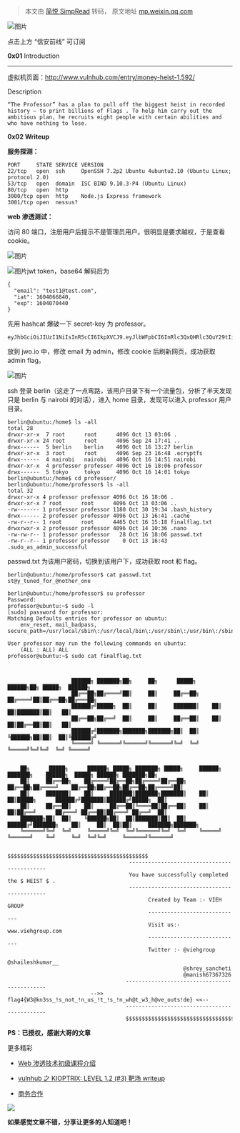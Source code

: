 > 本文由 [简悦 SimpRead](http://ksria.com/simpread/) 转码， 原文地址 [mp.weixin.qq.com](https://mp.weixin.qq.com/s/DPTXD32tQuqqSoJq-1580Q)

  

![图片](https://mmbiz.qpic.cn/mmbiz_png/1brjUjbpg5zGqnux86icY3iaSADXAreXiaJEIOOPug2W5Rich6Cst24vCeB65NNkoxowMh4uZIcwoSUKENv1mFW3ww/640?wx_fmt=png)

点击上方 “信安前线” 可订阅

**0x01** Introduction

* * *

虚拟机页面：http://www.vulnhub.com/entry/money-heist-1,592/  

Description

```
“The Professor” has a plan to pull off the biggest heist in recorded history – to print billions of Flags . To help him carry out the ambitious plan, he recruits eight people with certain abilities and who have nothing to lose.
```

**0x02 Writeup**  

**服务探测：**

```
PORT     STATE SERVICE VERSION
22/tcp   open  ssh     OpenSSH 7.2p2 Ubuntu 4ubuntu2.10 (Ubuntu Linux; protocol 2.0)
53/tcp   open  domain  ISC BIND 9.10.3-P4 (Ubuntu Linux)
80/tcp   open  http
3000/tcp open  http    Node.js Express framework
3001/tcp open  nessus?
```

**web 渗透测试：**

访问 80 端口，注册用户后提示不是管理员用户。很明显是要求越权，于是查看 cookie。

![图片](https://mmbiz.qpic.cn/mmbiz_png/zSNEpUdpZQTrAVb5OqtkGYyTJf0jCxRicqRNuylXw8QrR5Su5iaQEicItOYXDbTmsNwd91eWh5IkDK51Ny4LfEAhA/640?wx_fmt=png)

![图片](https://mmbiz.qpic.cn/mmbiz_png/zSNEpUdpZQTrAVb5OqtkGYyTJf0jCxRicjBeC1lBzjTIicSBXE5EXP81MTMl584iceSA5RUzh4HpAZDmIz201LVGg/640?wx_fmt=png)jwt token，base64 解码后为

```
{
  "email": "test1@test.com",
  "iat": 1604066840,
  "exp": 1604070440
}
```

先用 hashcat 爆破一下 secret-key 为 professor。

```
eyJhbGciOiJIUzI1NiIsInR5cCI6IkpXVCJ9.eyJlbWFpbCI6InRlc3QxQHRlc3QuY29tIiwiaWF0IjoxNjA0MDY2ODQwLCJleHAiOjE2MDQwNzA0NDB9.68Qh1wCLajO59G6BepaQirUUyTOf_IgHwsgvLew_UPE:professor
```

放到 jwo.io 中，修改 email 为 admin，修改 cookie 后刷新网页，成功获取 admin flag。

![图片](https://mmbiz.qpic.cn/mmbiz_png/zSNEpUdpZQTrAVb5OqtkGYyTJf0jCxRicauicKKOnD1DjVo009CM741Y77GOW4IsECLCZVGGpjO0BAiaSsyAsNib0g/640?wx_fmt=png)

ssh 登录 berlin（这走了一点弯路，该用户目录下有一个流量包，分析了半天发现只是 berlin 与 nairobi 的对话），进入 home 目录，发现可以进入 professor 用户目录。

```
berlin@ubuntu:/home$ ls -all
total 28
drwxr-xr-x  7 root      root      4096 Oct 13 03:06 .
drwxr-xr-x 24 root      root      4096 Sep 24 17:41 ..
drwx------  5 berlin    berlin    4096 Oct 16 13:27 berlin
drwxr-xr-x  3 root      root      4096 Sep 23 16:48 .ecryptfs
drwx------  4 nairobi   nairobi   4096 Oct 16 14:51 nairobi
drwxr-xr-x  4 professor professor 4096 Oct 16 18:06 professor
drwx------  5 tokyo     tokyo     4096 Oct 16 14:01 tokyo
berlin@ubuntu:/home$ cd professor/
berlin@ubuntu:/home/professor$ ls -all
total 32
drwxr-xr-x 4 professor professor 4096 Oct 16 18:06 .
drwxr-xr-x 7 root      root      4096 Oct 13 03:06 ..
-rw------- 1 professor professor 1180 Oct 30 19:34 .bash_history
drwx------ 2 professor professor 4096 Oct 13 16:41 .cache
-rw-r--r-- 1 root      root      4465 Oct 16 15:18 finalflag.txt
drwxrwxr-x 2 professor professor 4096 Oct 14 10:36 .nano
-rw-rw-r-- 1 professor professor   28 Oct 16 18:06 passwd.txt
-rw-r--r-- 1 professor professor    0 Oct 13 16:43 .sudo_as_admin_successful
```

passwd.txt 为该用户密码，切换到该用户下，成功获取 root 和 flag。

```
berlin@ubuntu:/home/professor$ cat passwd.txt 
st@y_tuned_for_@nother_one

berlin@ubuntu:/home/professor$ su professor
Password: 
professor@ubuntu:~$ sudo -l
[sudo] password for professor: 
Matching Defaults entries for professor on ubuntu:
    env_reset, mail_badpass, secure_path=/usr/local/sbin\:/usr/local/bin\:/usr/sbin\:/usr/bin\:/sbin\:/bin\:/snap/bin

User professor may run the following commands on ubuntu:
    (ALL : ALL) ALL
professor@ubuntu:~$ sudo cat finalflag.txt 



                    ██████╗ ███████╗██╗     ██╗      █████╗      ██████╗██╗ █████╗  ██████╗                             
                    ██╔══██╗██╔════╝██║     ██║     ██╔══██╗    ██╔════╝██║██╔══██╗██╔═══██╗                            
                    ██████╔╝█████╗  ██║     ██║     ███████║    ██║     ██║███████║██║   ██║                            
                    ██╔══██╗██╔══╝  ██║     ██║     ██╔══██║    ██║     ██║██╔══██║██║   ██║                            
                    ██████╔╝███████╗███████╗███████╗██║  ██║    ╚██████╗██║██║  ██║╚██████╔╝                            
                    ╚═════╝ ╚══════╝╚══════╝╚══════╝╚═╝  ╚═╝     ╚═════╝╚═╝╚═╝  ╚═╝ ╚═════╝ 


    ██╗      █████╗      ██████╗ █████╗ ███████╗ █████╗     ██████╗ ███████╗    ██████╗  █████╗ ██████╗ ███████╗██╗     
    ██║     ██╔══██╗    ██╔════╝██╔══██╗██╔════╝██╔══██╗    ██╔══██╗██╔════╝    ██╔══██╗██╔══██╗██╔══██╗██╔════╝██║     
    ██║     ███████║    ██║     ███████║███████╗███████║    ██║  ██║█████╗      ██████╔╝███████║██████╔╝█████╗  ██║     
    ██║     ██╔══██║    ██║     ██╔══██║╚════██║██╔══██║    ██║  ██║██╔══╝      ██╔═══╝ ██╔══██║██╔═══╝ ██╔══╝  ██║     
    ███████╗██║  ██║    ╚██████╗██║  ██║███████║██║  ██║    ██████╔╝███████╗    ██║     ██║  ██║██║     ███████╗███████╗
    ╚══════╝╚═╝  ╚═╝     ╚═════╝╚═╝  ╚═╝╚══════╝╚═╝  ╚═╝    ╚═════╝ ╚══════╝    ╚═╝     ╚═╝  ╚═╝╚═╝     ╚══════╝╚══════╝

                                      $$$$$$$$$$$$$$$$$$$$$$$$$$$$$$$$$$$$$$$$$$$$
                                      --------------------------------------------                                                                                  
                                      You have successfully completed the $ HEIST $ .
                                      --------------------------------------------
                                            Created by Team :- VIEH GROUP
                                            -----------------------------
                                            Visit us:- www.viehgroup.com
                                            -----------------------------
                                            Twitter :- @viehgroup
                                                       @shaileshkumar__
                                                       @shrey_sancheti
                                                       @manish67367326
                                     ---------------------------------------------
                          -->> flag4{W3@kn3ss_!s_not_!n_us_!t_!s_!n_wh@t_w3_h@ve_outs!de} <<--
                                     ---------------------------------------------
                                     $$$$$$$$$$$$$$$$$$$$$$$$$$$$$$$$$$$$$$$$$$$$$  
```

**PS：已授权，感谢大哥的文章**

更多精彩

*   [Web 渗透技术初级课程介绍](http://mp.weixin.qq.com/s?__biz=MzU2OTUxOTE2MQ==&mid=2247486030&idx=2&sn=185f303a2f1b5267c0865f117931959d&chksm=fcfc3718cb8bbe0e6f3ca97859e78342852537da2bef3cd76a83cb90ee64a8ca8953b35aa67e&scene=21#wechat_redirect)
    
*   [vulnhub 之 KIOPTRIX: LEVEL 1.2 (#3) 靶场 writeup](http://mp.weixin.qq.com/s?__biz=MzU2OTUxOTE2MQ==&mid=2247486968&idx=1&sn=7f66208298cf2cec57286947ddb8b223&chksm=fcfc30aecb8bb9b8333c1d05976dbdbf33d34f2a0d2b0cdfc41e835d29b9b4bcfc352504f8e4&scene=21#wechat_redirect)  
    
*   [商务合作](http://mp.weixin.qq.com/s?__biz=MzU2OTUxOTE2MQ==&mid=2247486808&idx=1&sn=f50f15f9a3ab7312a08b1f932292faca&chksm=fcfc300ecb8bb918213c6070d864ffcd70ad27ab6525521c31e9ccaa57bdfa2968360ed7e8fe&scene=21#wechat_redirect)
    

![](https://mmbiz.qpic.cn/mmbiz_png/zSNEpUdpZQSd9wDlUiar0tUpHCYAzrZfTzOvS2SEw9cia9j7d1HKP2bWArPLCegs1XoejVUPu0GkSuZh7Wia7aExA/640?wx_fmt=png)

**如果感觉文章不错，分享让更多的人知道吧！**